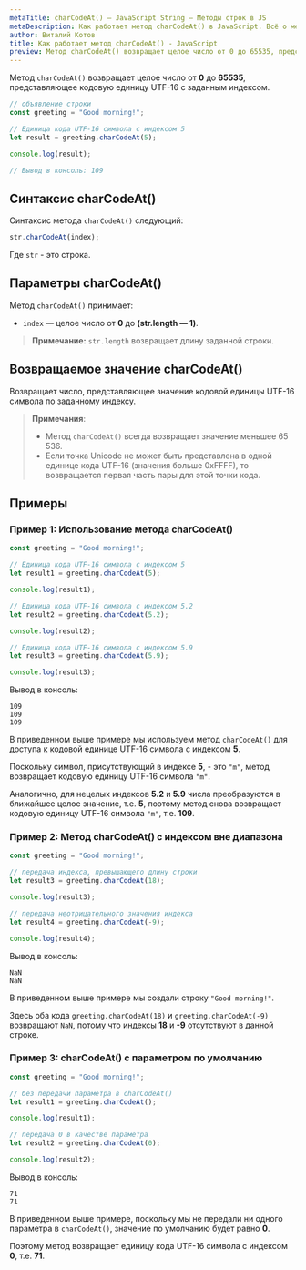 ```yaml
---
metaTitle: charCodeAt() – JavaScript String – Методы строк в JS
metaDescription: Как работает метод charCodeAt() в JavaScript. Всё о методах работы со строками в JavaScript | База знаний PurpleSchool
author: Виталий Котов
title: Как работает метод charCodeAt() - JavaScript
preview: Метод charCodeAt() возвращает целое число от 0 до 65535, представляющее кодовую единицу UTF-16 с заданным индексом...
---
```


Метод `charCodeAt()` возвращает целое число от **0** до **65535**, представляющее кодовую единицу UTF-16 с заданным индексом.

```javascript
// объявление строки
const greeting = "Good morning!";

// Единица кода UTF-16 символа с индексом 5
let result = greeting.charCodeAt(5);

console.log(result);

// Вывод в консоль: 109
```

## Синтаксис charCodeAt()

Синтаксис метода `charCodeAt()` следующий:

```javascript
str.charCodeAt(index);
```

Где `str` - это строка.

## Параметры charCodeAt()

Метод `charCodeAt()` принимает:

- `index` — целое число от **0** до **(str.length — 1)**.

> **Примечание:** `str.length` возвращает длину заданной строки.

## Возвращаемое значение charCodeAt()

Возвращает число, представляющее значение кодовой единицы UTF-16 символа по заданному индексу.

> **Примечания**:
>
> - Метод `charCodeAt()` всегда возвращает значение меньшее 65 536.
> - Если точка Unicode не может быть представлена в одной единице кода UTF-16 (значения больше 0xFFFF), то возвращается первая часть пары для этой точки кода.

## Примеры

### Пример 1: Использование метода charCodeAt()

```javascript
const greeting = "Good morning!";

// Единица кода UTF-16 символа с индексом 5
let result1 = greeting.charCodeAt(5);

console.log(result1);

// Единица кода UTF-16 символа с индексом 5.2
let result2 = greeting.charCodeAt(5.2);

console.log(result2);

// Единица кода UTF-16 символа с индексом 5.9
let result3 = greeting.charCodeAt(5.9);

console.log(result3);
```

Вывод в консоль:

```
109
109
109
```

В приведенном выше примере мы используем метод `charCodeAt()` для доступа к кодовой единице UTF-16 символа с индексом **5**.

Поскольку символ, присутствующий в индексе **5**, - это `"m"`, метод возвращает кодовую единицу UTF-16 символа `"m"`.

Аналогично, для нецелых индексов **5.2** и **5.9** числа преобразуются в ближайшее целое значение, т.е. **5**, поэтому метод снова возвращает кодовую единицу UTF-16 символа `"m"`, т.е. **109**.

### Пример 2: Метод charCodeAt() с индексом вне диапазона

```javascript
const greeting = "Good morning!";

// передача индекса, превышающего длину строки
let result3 = greeting.charCodeAt(18);

console.log(result3);

// передача неотрицательного значения индекса
let result4 = greeting.charCodeAt(-9);

console.log(result4);
```

Вывод в консоль:

```
NaN
NaN
```

В приведенном выше примере мы создали строку `"Good morning!"`.

Здесь оба кода `greeting.charCodeAt(18)` и `greeting.charCodeAt(-9)` возвращают `NaN`, потому что индексы **18** и **-9** отсутствуют в данной строке.

### Пример 3: charCodeAt() с параметром по умолчанию

```javascript
const greeting = "Good morning!";

// без передачи параметра в charCodeAt()
let result1 = greeting.charCodeAt();

console.log(result1);

// передача 0 в качестве параметра
let result2 = greeting.charCodeAt(0);

console.log(result2);
```

Вывод в консоль:

```
71
71
```

В приведенном выше примере, поскольку мы не передали ни одного параметра в `charCodeAt()`, значение по умолчанию будет равно **0**.

Поэтому метод возвращает единицу кода UTF-16 символа с индексом **0**, т.е. **71**.
